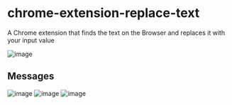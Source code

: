 # chrome-extension-replace-text
A Chrome extension that finds the text on the Browser and replaces it with your input value

![image](https://github.com/UjjwalSud/chrome-extension-replace-text/assets/6552252/8ce1cf14-5ba4-4fd2-ade9-d3805cd73e72)

## Messages
![image](https://github.com/UjjwalSud/chrome-extension-replace-text/assets/6552252/f3bd2a61-5294-4f8b-a2a4-fb877aad6e43) 
![image](https://github.com/UjjwalSud/chrome-extension-replace-text/assets/6552252/398bdf85-964b-485e-979b-d914f3253675) 
![image](https://github.com/UjjwalSud/chrome-extension-replace-text/assets/6552252/1f51c5c9-f34b-4bfb-b556-09825e9203f4) 


